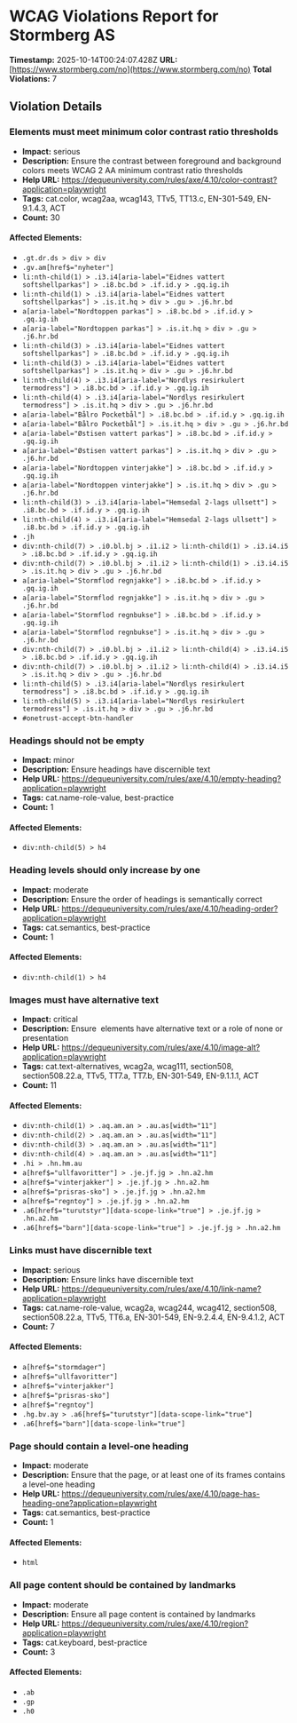 # WCAG Violations Report for Stormberg AS

**Timestamp:** 2025-10-14T00:24:07.428Z
**URL:** [https://www.stormberg.com/no](https://www.stormberg.com/no)
**Total Violations:** 7

## Violation Details

### Elements must meet minimum color contrast ratio thresholds

- **Impact:** serious
- **Description:** Ensure the contrast between foreground and background colors meets WCAG 2 AA minimum contrast ratio thresholds
- **Help URL:** https://dequeuniversity.com/rules/axe/4.10/color-contrast?application=playwright
- **Tags:** cat.color, wcag2aa, wcag143, TTv5, TT13.c, EN-301-549, EN-9.1.4.3, ACT
- **Count:** 30

#### Affected Elements:

- `.gt.dr.ds > div > div`
- `.gv.am[href$="nyheter"]`
- `li:nth-child(1) > .i3.i4[aria-label="Eidnes vattert softshellparkas"] > .i8.bc.bd > .if.id.y > .gq.ig.ih`
- `li:nth-child(1) > .i3.i4[aria-label="Eidnes vattert softshellparkas"] > .is.it.hq > div > .gu > .j6.hr.bd`
- `a[aria-label="Nordtoppen parkas"] > .i8.bc.bd > .if.id.y > .gq.ig.ih`
- `a[aria-label="Nordtoppen parkas"] > .is.it.hq > div > .gu > .j6.hr.bd`
- `li:nth-child(3) > .i3.i4[aria-label="Eidnes vattert softshellparkas"] > .i8.bc.bd > .if.id.y > .gq.ig.ih`
- `li:nth-child(3) > .i3.i4[aria-label="Eidnes vattert softshellparkas"] > .is.it.hq > div > .gu > .j6.hr.bd`
- `li:nth-child(4) > .i3.i4[aria-label="Nordlys resirkulert termodress"] > .i8.bc.bd > .if.id.y > .gq.ig.ih`
- `li:nth-child(4) > .i3.i4[aria-label="Nordlys resirkulert termodress"] > .is.it.hq > div > .gu > .j6.hr.bd`
- `a[aria-label="Bålro Pocketbål"] > .i8.bc.bd > .if.id.y > .gq.ig.ih`
- `a[aria-label="Bålro Pocketbål"] > .is.it.hq > div > .gu > .j6.hr.bd`
- `a[aria-label="Østisen vattert parkas"] > .i8.bc.bd > .if.id.y > .gq.ig.ih`
- `a[aria-label="Østisen vattert parkas"] > .is.it.hq > div > .gu > .j6.hr.bd`
- `a[aria-label="Nordtoppen vinterjakke"] > .i8.bc.bd > .if.id.y > .gq.ig.ih`
- `a[aria-label="Nordtoppen vinterjakke"] > .is.it.hq > div > .gu > .j6.hr.bd`
- `li:nth-child(3) > .i3.i4[aria-label="Hemsedal 2-lags ullsett"] > .i8.bc.bd > .if.id.y > .gq.ig.ih`
- `li:nth-child(4) > .i3.i4[aria-label="Hemsedal 2-lags ullsett"] > .i8.bc.bd > .if.id.y > .gq.ig.ih`
- `.jh`
- `div:nth-child(7) > .i0.bl.bj > .i1.i2 > li:nth-child(1) > .i3.i4.i5 > .i8.bc.bd > .if.id.y > .gq.ig.ih`
- `div:nth-child(7) > .i0.bl.bj > .i1.i2 > li:nth-child(1) > .i3.i4.i5 > .is.it.hq > div > .gu > .j6.hr.bd`
- `a[aria-label="Stormflod regnjakke"] > .i8.bc.bd > .if.id.y > .gq.ig.ih`
- `a[aria-label="Stormflod regnjakke"] > .is.it.hq > div > .gu > .j6.hr.bd`
- `a[aria-label="Stormflod regnbukse"] > .i8.bc.bd > .if.id.y > .gq.ig.ih`
- `a[aria-label="Stormflod regnbukse"] > .is.it.hq > div > .gu > .j6.hr.bd`
- `div:nth-child(7) > .i0.bl.bj > .i1.i2 > li:nth-child(4) > .i3.i4.i5 > .i8.bc.bd > .if.id.y > .gq.ig.ih`
- `div:nth-child(7) > .i0.bl.bj > .i1.i2 > li:nth-child(4) > .i3.i4.i5 > .is.it.hq > div > .gu > .j6.hr.bd`
- `li:nth-child(5) > .i3.i4[aria-label="Nordlys resirkulert termodress"] > .i8.bc.bd > .if.id.y > .gq.ig.ih`
- `li:nth-child(5) > .i3.i4[aria-label="Nordlys resirkulert termodress"] > .is.it.hq > div > .gu > .j6.hr.bd`
- `#onetrust-accept-btn-handler`

### Headings should not be empty

- **Impact:** minor
- **Description:** Ensure headings have discernible text
- **Help URL:** https://dequeuniversity.com/rules/axe/4.10/empty-heading?application=playwright
- **Tags:** cat.name-role-value, best-practice
- **Count:** 1

#### Affected Elements:

- `div:nth-child(5) > h4`

### Heading levels should only increase by one

- **Impact:** moderate
- **Description:** Ensure the order of headings is semantically correct
- **Help URL:** https://dequeuniversity.com/rules/axe/4.10/heading-order?application=playwright
- **Tags:** cat.semantics, best-practice
- **Count:** 1

#### Affected Elements:

- `div:nth-child(1) > h4`

### Images must have alternative text

- **Impact:** critical
- **Description:** Ensure <img> elements have alternative text or a role of none or presentation
- **Help URL:** https://dequeuniversity.com/rules/axe/4.10/image-alt?application=playwright
- **Tags:** cat.text-alternatives, wcag2a, wcag111, section508, section508.22.a, TTv5, TT7.a, TT7.b, EN-301-549, EN-9.1.1.1, ACT
- **Count:** 11

#### Affected Elements:

- `div:nth-child(1) > .aq.am.an > .au.as[width="11"]`
- `div:nth-child(2) > .aq.am.an > .au.as[width="11"]`
- `div:nth-child(3) > .aq.am.an > .au.as[width="11"]`
- `div:nth-child(4) > .aq.am.an > .au.as[width="11"]`
- `.hi > .hn.hm.au`
- `a[href$="ullfavoritter"] > .je.jf.jg > .hn.a2.hm`
- `a[href$="vinterjakker"] > .je.jf.jg > .hn.a2.hm`
- `a[href$="prisras-sko"] > .je.jf.jg > .hn.a2.hm`
- `a[href$="regntoy"] > .je.jf.jg > .hn.a2.hm`
- `.a6[href$="turutstyr"][data-scope-link="true"] > .je.jf.jg > .hn.a2.hm`
- `.a6[href$="barn"][data-scope-link="true"] > .je.jf.jg > .hn.a2.hm`

### Links must have discernible text

- **Impact:** serious
- **Description:** Ensure links have discernible text
- **Help URL:** https://dequeuniversity.com/rules/axe/4.10/link-name?application=playwright
- **Tags:** cat.name-role-value, wcag2a, wcag244, wcag412, section508, section508.22.a, TTv5, TT6.a, EN-301-549, EN-9.2.4.4, EN-9.4.1.2, ACT
- **Count:** 7

#### Affected Elements:

- `a[href$="stormdager"]`
- `a[href$="ullfavoritter"]`
- `a[href$="vinterjakker"]`
- `a[href$="prisras-sko"]`
- `a[href$="regntoy"]`
- `.hg.bv.ay > .a6[href$="turutstyr"][data-scope-link="true"]`
- `.a6[href$="barn"][data-scope-link="true"]`

### Page should contain a level-one heading

- **Impact:** moderate
- **Description:** Ensure that the page, or at least one of its frames contains a level-one heading
- **Help URL:** https://dequeuniversity.com/rules/axe/4.10/page-has-heading-one?application=playwright
- **Tags:** cat.semantics, best-practice
- **Count:** 1

#### Affected Elements:

- `html`

### All page content should be contained by landmarks

- **Impact:** moderate
- **Description:** Ensure all page content is contained by landmarks
- **Help URL:** https://dequeuniversity.com/rules/axe/4.10/region?application=playwright
- **Tags:** cat.keyboard, best-practice
- **Count:** 3

#### Affected Elements:

- `.ab`
- `.gp`
- `.h0`
